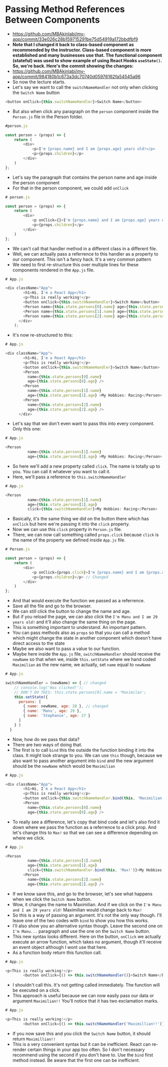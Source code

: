 # Passing Method References Between Components
- https://github.com/MBAkinlabi/my-app/commit/33e026c28b159715291be75d54919a172bbdfbf9
- **Note that I changed it back to class-based component as recommended by the instructor. Class-based component is more established and many businesses use that. The functional component (stateful) was used to show example of using React Hooks `useState()`. So, we're back. Here's the commit showing the changes:**
- https://github.com/MBAkinlabi/my-app/commit/984180b1c673a3dc70740d05976162fa54545a96
- So now the lecture starts.
- Let's say we want to call the `switchNameHandler` not only when clicking the `Switch Name` button
```js
<button onClick={this.switchNameHandler}>Switch Name</button>
```
- But also when click any paragraph on the `person` component inside the `Person.js` file in the Person folder.
```js 
#person.js

const person = (props) => {
    return (
        <div>
            <p>I'm {props.name} and I am {props.age} years old!</p>
            <p>{props.children}</p>
        </div>
    )
};
```
- Let's say the paragraph that contains the person name and age inside the person component
- For that in the person component, we could add `onClick`
```js
# person.js

const person = (props) => {
    return (
        <div>
            <p onClick={}>I'm {props.name} and I am {props.age} years old!</p> // (changed)
            <p>{props.children}</p>
        </div>
    )
};
```
- We can't call that handler method in a different class in a different file.
- Well, we can actually pass a referrence to this handler as a property to our component. This isn't a fancy hack. It's a very common pattern
- We need to first re-structure this over multiple lines for these components rendered in the `App.js` file.
```js
# App.js

<div className="App">
        <h1>Hi, I'm a React App</h1>
        <p>This is really working!</p>
        <button onClick={this.switchNameHandler}>Switch Name</button>
        <Person name={this.state.persons[0].name} age={this.state.persons[0].age} />
        <Person name={this.state.persons[1].name} age={this.state.persons[1].age} >My Hobbies: Racing</Person>
        <Person name={this.state.persons[2].name} age={this.state.persons[2].age} />
      </div>
    );
```
- It's now re-structured to this:
```js 
# App.js

<div className="App">
        <h1>Hi, I'm a React App</h1>
        <p>This is really working!</p>
        <button onClick={this.switchNameHandler}>Switch Name</button>
        <Person 
          name={this.state.persons[0].name} 
          age={this.state.persons[0].age} />
        <Person 
          name={this.state.persons[1].name} 
          age={this.state.persons[1].age} >My Hobbies: Racing</Person>
        <Person 
          name={this.state.persons[2].name} 
          age={this.state.persons[2].age} />
      </div>
```
- Let's say that we don't even want to pass this into every component. Only this one:
```js
# App.js

<Person 
          name={this.state.persons[1].name} 
          age={this.state.persons[1].age} >My Hobbies: Racing</Person>
```
- So here we'll add a new property called `click`. The name is totally up to you. You can call it whatever you want to call it.
- Here, we'll pass a reference to `this.switchNameHandler`
```js
# App.js

<Person 
          name={this.state.persons[1].name} 
          age={this.state.persons[1].age} 
          click={this.switchNameHandler}>My Hobbies: Racing</Person>
```
- Basically, it's the same thing we did on the button there which has `onClick` but here we're passing it into the `click` property.
- Now we can use this `click` property in `Person.js` file.
- There, we can now call something called `props.click` because `click` is the name of the property we defined inside `App.js` file. 
```js
# Person.js

const person = (props) => {
    return (
        <div>
            <p onClick={props.click}>I'm {props.name} and I am {props.age} years old!</p>
            <p>{props.children}</p> // Changed
        </div>
    )
};
```
- And that would execute the function we passed as a referrence. 
- Save all the file and go to the browser.
- We can still click the button to change the name and age.
- But if you reload the page, we can also click the `I'm Manu and I am 29 years old!` and it'll also change the same thing on the page. 
- This is something important to understand. An important pattern.
- You can pass methods also as `props` so that you can call a method which might change the state in another component which doesn't have direct access to the state
- Maybe we also want to pass a value to our  function.
- Maybe here inside the `App.js` file, `switchNameHandler` should receive the `newName` so that when we, inside `this.setState` where we hand coded `Maximilian` as the new name, we actually, set `name` equal to `newName`
```js
# App.js

switchNameHandler = (newName) => { // changed
    // console.log('Was clicked!');
    // DON'T DO THIS: this.state.persons[0].name = 'Maximilan';
    this.setState({
      persons: [
        { name: newName, age: 28 }, // changed
        { name: 'Manu', age: 29 },
        { name: 'Stephanie', age: 27 }
      ]
    } )
  }
```
- Now, how do we pass that data?
- There are two ways of doing that.
- The first is to call `bind`  this the outside the function binding it into the class. It might look strange to you. We can use `this` though, because we also want to pass another argument into `bind` and the new argument should be the `newName` which would be `Maximilian`
```js
# App.js

<div className="App">
        <h1>Hi, I'm a React App</h1>
        <p>This is really working!</p>
        <button onClick={this.switchNameHandler.bind(this, 'Maximilian')}>Switch Name</button> // changed. 
        <Person 
          name={this.state.persons[0].name} 
          age={this.state.persons[0].age} />
```
- To really see a difference, let's copy that bind code and let's also find it down where we pass the function as a referrence to a click prop. And let's change this to `Max!` so that we can see a difference depending on where we click.
```js
# App.js

<Person 
          name={this.state.persons[1].name} 
          age={this.state.persons[1].age} 
          click={this.switchNameHandler.bind(this, 'Max!')}>My Hobbies: Racing</Person> // changed
        <Person 
          name={this.state.persons[2].name} 
          age={this.state.persons[2].age} />
```
- If we know save this, and go to the browser, let's see what happens when we click the `Switch Name` button.
- Wow, it changes the name to Maximilian. And if we click on the `I'm Manu and I am 29 years old!` Maximilian would change back to `Max!`
- So this is a way of passing an argument. It's not the only way though. I'll leave one of the two codes with `bind` to show you how this works.
-  I'll also show you an alternative syntax though. Leave the second one on `I'm Manu...` paragraph and use the one on the `Switch Name` button.
- This new syntax looks different. Here on the button, `onClick` we actually execute an arrow function, which takes no argument, though it'll receive an event object although I wont use that here. 
- As a function body return this function call.
```js
# App.js

<p>This is really working!</p>
        <button onClick={() => this.switchNameHandler()}>Switch Name</button> // changed
```
- I shouldn't call this. It's not getting called immediately. The function will be executed on a click. 
- This approach is useful because we can now easily pass our data or argument `Maximilian!!` You'll notice that it has two exclamation marks.
```js
# App.js

<p>This is really working!</p>
        <button onClick={() => this.switchNameHandler('Maximillian!!')}>Switch Name</button> // changed
```
- If you now save this and you click the `Switch Name` button, it should return `Maximillian!!`
- This is a very convenient syntax but it can be inefficient. React can re-render certain things in your app too often. So I don't necessary recommend using the second if you don't have to. Use the `bind` first method instead. Be aware that the first one can be inefficient. 